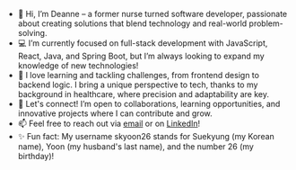 - 👋 Hi, I’m Deanne – a former nurse turned software developer, passionate about creating solutions that blend technology and real-world problem-solving.
- 💻 I’m currently focused on full-stack development with JavaScript, React, Java, and Spring Boot, but I’m always looking to expand my knowledge of new technologies!
- 🌱 I love learning and tackling challenges, from frontend design to backend logic. I bring a unique perspective to tech, thanks to my background in healthcare, where precision and adaptability are key.
- 🚀 Let's connect! I’m open to collaborations, learning opportunities, and innovative projects where I can contribute and grow.
- 📫 Feel free to reach out via [email](mailto:deannechae@gmail.com) or on [LinkedIn](https://www.linkedin.com/in/deannechae/)!
- ✨ Fun fact: My username skyoon26 stands for Suekyung (my Korean name), Yoon (my husband's last name), and the number 26 (my birthday)!

<!---
skyoon26/skyoon26 is a ✨ special ✨ repository because its `README.md` (this file) appears on your GitHub profile.
You can click the Preview link to take a look at your changes.
--->
